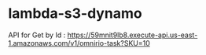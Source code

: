 # lambda-s3-dynamo

API for Get by Id : https://59mnit9lb8.execute-api.us-east-1.amazonaws.com/v1/omnirio-task?SKU=10
